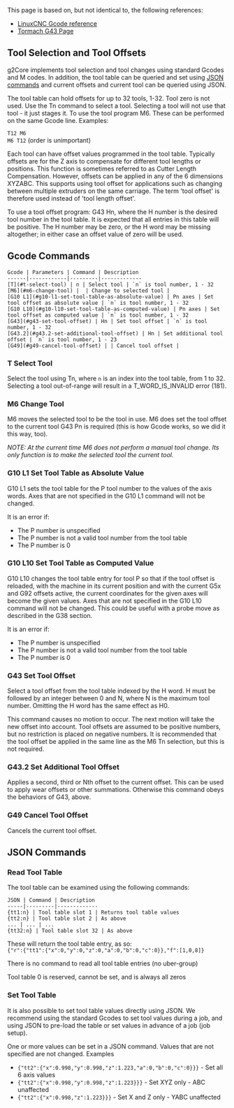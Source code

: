 This page is based on, but not identical to, the following references: 

- [LinuxCNC Gcode reference](http://linuxcnc.org/docs/devel/html/gcode/g-code.html)
- [Tormach G43 Page](http://www.tormach.com/g43_g44_g49.html)

## Tool Selection and Tool Offsets
g2Core implements tool selection and tool changes using standard Gcodes and M codes. In addition, the tool table can be queried and set using [JSON commands](#json-commands) and current offsets and current tool can be queried using JSON.

The tool table can hold offsets for up to 32 tools, 1-32. Tool zero is not used. Use the Tn command to select a tool. Selecting a tool will not use that tool - it just stages it. To use the tool program M6. These can be performed on the same Gcode line. Examples:

`T12 M6`<br>
`M6 T12`  (order is unimportant)

Each tool can have offset values programmed in the tool table. Typically offsets are for the Z axis to compensate for different tool lengths or positions. This function is sometimes referred to as Cutter Length Compensation. However, offsets can be applied in any of the 6 dimensions XYZABC. This supports using tool offset for applications such as changing between multiple extruders on the same carriage. The term 'tool offset' is therefore used instead of 'tool length offset'.

To use a tool offset program: G43 Hn, where the H number is the desired tool number in the tool table. It is expected that all entries in this table will be positive. The H number may be zero, or the H word may be missing altogether; in either case an offset value of zero will be used. 

## Gcode Commands

	Gcode | Parameters | Command | Description
	------|------------|---------|-------------
	[T](#t-select-tool) | n | Select tool | `n` is tool number, 1 - 32
	[M6](#m6-change-tool) |  | Change to selected tool |
	[G10 L1](#g10-l1-set-tool-table-as-absolute-value) | Pn axes | Set tool offset as absolute value | `n` is tool number, 1 - 32
	[G10 L10](#g10-l10-set-tool-table-as-computed-value) | Pn axes | Set tool offset as computed value | `n` is tool number, 1 - 32
	[G43](#g43-set-tool-offset) | Hn | Set tool offset | `n` is tool number, 1 - 32
	[G43.2](#g43.2-set-additional-tool-offset) | Hn | Set additional tool offset | `n` is tool number, 1 - 23
	[G49](#g49-cancel-tool-offset) | | Cancel tool offset | 

### T Select Tool
Select the tool using Tn, where `n` is an index into the tool table, from 1 to 32. Selecting a tool out-of-range will result in a T_WORD_IS_INVALID error (181).

### M6 Change Tool
M6 moves the selected tool to be the tool in use. M6 does set the tool offset to the current tool G43 Pn is required (this is how Gcode works, so we did it this way, too).

_NOTE: At the current time M6 does not perform a manual tool change. Its only function is to make the selected tool the current tool._

### G10 L1 Set Tool Table as Absolute Value
G10 L1 sets the tool table for the P tool number to the values of the axis words. Axes that are not specified in the G10 L1 command will not be changed. 

It is an error if:
- The P number is unspecified
- The P number is not a valid tool number from the tool table
- The P number is 0

### G10 L10 Set Tool Table as Computed Value
G10 L10 changes the tool table entry for tool P so that if the tool offset is reloaded, with the machine in its current position and with the current G5x and G92 offsets active, the current coordinates for the given axes will become the given values. Axes that are not specified in the G10 L10 command will not be changed. This could be useful with a probe move as described in the G38 section.

It is an error if:
- The P number is unspecified
- The P number is not a valid tool number from the tool table
- The P number is 0

### G43 Set Tool Offset

Select a tool offset from the tool table indexed by the H word. H must be followed by an integer between 0 and N, where N is the maximum tool number. Omitting the H word has the same effect as H0.

This command causes no motion to occur. The next motion will take the new offset into account. Tool offsets are assumed to be positive numbers, but no restriction is placed on negative numbers. It is recommended that the tool offset be applied in the same line as the M6 Tn selection, but this is not required.

### G43.2 Set Additional Tool Offset

Applies a second, third or Nth offset to the current offset. This can be used to apply wear offsets or other summations. Otherwise this command obeys the behaviors of G43, above.

### G49 Cancel Tool Offset

Cancels the current tool offset.

## JSON Commands

### Read Tool Table
The tool table can be examined using the following commands:

	JSON | Command | Description
	-----|---------|-------------
	{tt1:n} | Tool table slot 1 | Returns tool table values
	{tt2:n} | Tool table slot 2 | As above
	... | ... | ...
	{tt32:n} | Tool table slot 32 | As above

These will return the tool table entry, as so:<br>
`{"r":{"tt1":{"x":0,"y":0,"z":0,"a":0,"b":0,"c":0}},"f":[1,0,8]}`

There is no command to read all tool table entries (no uber-group)

Tool table 0 is reserved, cannot be set, and is always all zeros

### Set Tool Table
It is also possible to set tool table values directly using JSON. We recommend using the standard Gcodes to set tool values during a job, and using JSON to pre-load the table or set values in advance of a job (job setup).

One or more values can be set in a JSON command. Values that are not specified are not changed. Examples

- `{"tt2":{"x":0.998,"y":0.998,"z":1.223,"a":0,"b":0,"c":0}}}` - Set all 6 axis values
- `{"tt2":{"x":0.998,"y":0.998,"z":1.223}}}` - Set XYZ only - ABC unaffected
- `{"tt2":{"x":0.998,"z":1.223}}}` - Set X and Z only - YABC unaffected

